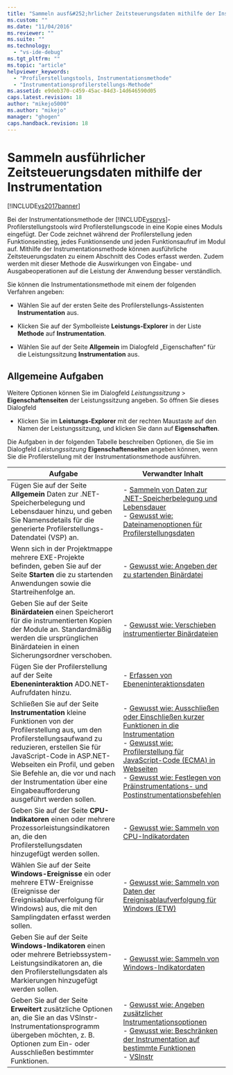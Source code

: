 ```yaml
---
title: "Sammeln ausf&#252;hrlicher Zeitsteuerungsdaten mithilfe der Instrumentation | Microsoft Docs"
ms.custom: ""
ms.date: "11/04/2016"
ms.reviewer: ""
ms.suite: ""
ms.technology: 
  - "vs-ide-debug"
ms.tgt_pltfrm: ""
ms.topic: "article"
helpviewer_keywords: 
  - "Profilerstellungstools, Instrumentationsmethode"
  - "Instrumentationsprofilerstellungs-Methode"
ms.assetid: e9deb370-c459-45ac-84d3-14d646590d05
caps.latest.revision: 18
author: "mikejo5000"
ms.author: "mikejo"
manager: "ghogen"
caps.handback.revision: 18
---
```

# Sammeln ausf&#252;hrlicher Zeitsteuerungsdaten mithilfe der Instrumentation
[!INCLUDE[vs2017banner](../code-quality/includes/vs2017banner.md)]

Bei der Instrumentationsmethode der [!INCLUDE[vsprvs](../code-quality/includes/vsprvs_md.md)]\-Profilerstellungstools wird Profilerstellungscode in eine Kopie eines Moduls eingefügt. Der Code zeichnet während der Profilerstellung jeden Funktionseinstieg, jedes Funktionsende und jeden Funktionsaufruf im Modul auf. Mithilfe der Instrumentationsmethode können ausführliche Zeitsteuerungsdaten zu einem Abschnitt des Codes erfasst werden. Zudem werden mit dieser Methode die Auswirkungen von Eingabe\- und Ausgabeoperationen auf die Leistung der Anwendung besser verständlich.  
  
 Sie können die Instrumentationsmethode mit einem der folgenden Verfahren angeben:  
  
-   Wählen Sie auf der ersten Seite des Profilerstellungs\-Assistenten **Instrumentation** aus.  
  
-   Klicken Sie auf der Symbolleiste **Leistungs\-Explorer** in der Liste **Methode** auf **Instrumentation**.  
  
-   Wählen Sie auf der Seite **Allgemein** im Dialogfeld „Eigenschaften“ für die Leistungssitzung **Instrumentation** aus.  
  
## Allgemeine Aufgaben  
 Weitere Optionen können Sie im Dialogfeld *Leistungssitzung* \> **Eigenschaftenseiten** der Leistungssitzung angeben. So öffnen Sie dieses Dialogfeld  
  
-   Klicken Sie im **Leistungs\-Explorer** mit der rechten Maustaste auf den Namen der Leistungssitzung, und klicken Sie dann auf **Eigenschaften**.  
  
 Die Aufgaben in der folgenden Tabelle beschreiben Optionen, die Sie im Dialogfeld *Leistungssitzung* **Eigenschaftenseiten** angeben können, wenn Sie die Profilerstellung mit der Instrumentationsmethode ausführen.  
  
|Aufgabe|Verwandter Inhalt|  
|-------------|-----------------------|  
|Fügen Sie auf der Seite **Allgemein** Daten zur .NET\-Speicherbelegung und Lebensdauer hinzu, und geben Sie Namensdetails für die generierte Profilerstellungs\-Datendatei \(VSP\) an.|-   [Sammeln von Daten zur .NET\-Speicherbelegung und Lebensdauer](../profiling/collecting-dotnet-memory-allocation-and-lifetime-data.md)<br />-   [Gewusst wie: Dateinamenoptionen für Profilerstellungsdaten](../profiling/how-to-set-performance-data-file-name-options.md)|  
|Wenn sich in der Projektmappe mehrere EXE\-Projekte befinden, geben Sie auf der Seite **Starten** die zu startenden Anwendungen sowie die Startreihenfolge an.|-   [Gewusst wie: Angeben der zu startenden Binärdatei](../profiling/how-to-specify-the-binary-to-start.md)|  
|Geben Sie auf der Seite **Binärdateien** einen Speicherort für die instrumentierten Kopien der Module an. Standardmäßig werden die ursprünglichen Binärdateien in einen Sicherungsordner verschoben.|-   [Gewusst wie: Verschieben instrumentierter Binärdateien](../profiling/how-to-relocate-instrumented-binaries.md)|  
|Fügen Sie der Profilerstellung auf der Seite **Ebeneninteraktion** ADO.NET\-Aufrufdaten hinzu.|-   [Erfassen von Ebeneninteraktionsdaten](../profiling/collecting-tier-interaction-data.md)|  
|Schließen Sie auf der Seite **Instrumentation** kleine Funktionen von der Profilerstellung aus, um den Profilerstellungsaufwand zu reduzieren, erstellen Sie für JavaScript\-Code in ASP.NET\-Webseiten ein Profil, und geben Sie Befehle an, die vor und nach der Instrumentation über eine Eingabeaufforderung ausgeführt werden sollen.|-   [Gewusst wie: Ausschließen oder Einschließen kurzer Funktionen in die Instrumentation](../profiling/how-to-exclude-or-include-short-functions-from-instrumentation.md)<br />-   [Gewusst wie: Profilerstellung für JavaScript\-Code \(ECMA\) in Webseiten](../profiling/how-to-profile-javascript-code-in-web-pages.md)<br />-   [Gewusst wie: Festlegen von Präinstrumentations\- und Postinstrumentationsbefehlen](../profiling/how-to-specify-pre-and-post-instrument-commands.md)|  
|Geben Sie auf der Seite **CPU\-Indikatoren** einen oder mehrere Prozessorleistungsindikatoren an, die den Profilerstellungsdaten hinzugefügt werden sollen.|-   [Gewusst wie: Sammeln von CPU\-Indikatordaten](../profiling/how-to-collect-cpu-counter-data.md)|  
|Wählen Sie auf der Seite **Windows\-Ereignisse** ein oder mehrere ETW\-Ereignisse \(Ereignisse der Ereignisablaufverfolgung für Windows\) aus, die mit den Samplingdaten erfasst werden sollen.|-   [Gewusst wie: Sammeln von Daten der Ereignisablaufverfolgung für Windows \(ETW\)](../profiling/how-to-collect-event-tracing-for-windows-etw-data.md)|  
|Geben Sie auf der Seite **Windows\-Indikatoren** einen oder mehrere Betriebssystem\-Leistungsindikatoren an, die den Profilerstellungsdaten als Markierungen hinzugefügt werden sollen.|-   [Gewusst wie: Sammeln von Windows\-Indikatordaten](../profiling/how-to-collect-windows-counter-data.md)|  
|Geben Sie auf der Seite **Erweitert** zusätzliche Optionen an, die Sie an das VSInstr\-Instrumentationsprogramm übergeben möchten, z. B. Optionen zum Ein\- oder Ausschließen bestimmter Funktionen.|-   [Gewusst wie: Angeben zusätzlicher Instrumentationsoptionen](../profiling/how-to-specify-additional-instrumentation-options.md)<br />-   [Gewusst wie: Beschränken der Instrumentation auf bestimmte Funktionen](../profiling/how-to-limit-instrumentation-to-specific-functions.md)<br />-   [VSInstr](../profiling/vsinstr.md)|